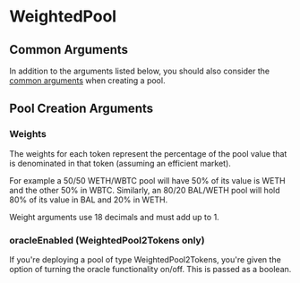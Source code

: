 # WeightedPool

## Common Arguments

In addition to the arguments listed below, you should also consider the [common arguments](./#common-arguments) when creating a pool.&#x20;

## Pool Creation Arguments

### Weights

The weights for each token represent the percentage of the pool value that is denominated in that token (assuming an efficient market).&#x20;

For example a 50/50 WETH/WBTC pool will have 50% of its value is WETH and the other 50% in WBTC. Similarly, an 80/20 BAL/WETH pool will hold 80% of its value in BAL and 20% in WETH.

Weight arguments use 18 decimals and must add up to 1.

### oracleEnabled (WeightedPool2Tokens only)

If you're deploying a pool of type WeightedPool2Tokens, you're given the option of turning the oracle functionality on/off. This is passed as a boolean.
